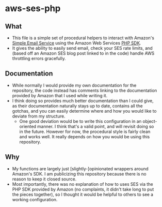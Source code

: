 # aws-ses-php


## What

* This file is a simple set of procedural helpers to interact with Amazon's [Simple Email Service](http://docs.aws.amazon.com/ses/latest/APIReference/Welcome.html) using the Amazon Web Services [PHP SDK](https://github.com/aws/aws-sdk-php).
* It gives the ability to easily send email, check your SES rate limits, and (based off an Amazon SES blog post linked to in the code) handle AWS throttling errors gracefully.

## Documentation
* While normally I would provide my own documentation for the repository, the code instead has comments linking to the documentation provided by Amazon that I used while writing it.
* I think doing so provides much better documentation than I could give, as their documentation naturally stays up to date, contains all the gotchas, and you can easily determine where and how you would like to deviate from my structure.
  * One good deviation would be to write this configuration in an object-oriented manner. I think that's a valid point, and will revisit doing so in the future. However for now, the procedural style is fairly clean and works well. It really depends on how you would be using this repository.

## Why
* My functions are largely just [slightly-]opinionated wrappers around Amazon's SDK. I am publicizing this repository because there is no reason to keep it closed source.
* Most importantly, there was no explanation of how to uses SES via the PHP SDK provided by Amazon (no complaints, it didn't take long to put the pieces together), so I thought it would be helpful to others to see a working configuration.

## Contributions
* Unlike other projects of mine on GitHub, I am more intended on keeping this repository opinionated (see `Why` above).
* However, [pull requests](http://git-scm.com/book/en/v2/GitHub-Contributing-to-a-Project) are still very welcome!
* And of course, please feel free to report issues in the [issue tracker](https://github.com/genkimarshall/reddit-oauth-php/issues).
